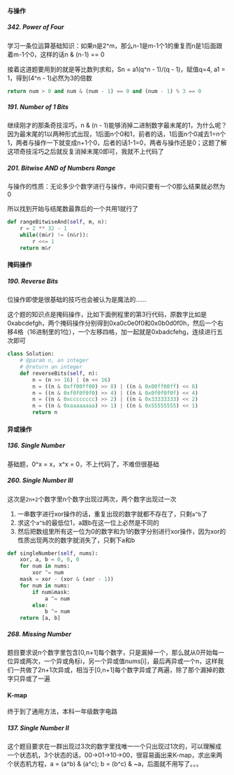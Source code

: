#### 与操作

##### 342. Power of Four

学习一条位运算基础知识：如果n是2^m，那么n-1是m-1个1的重复而n是1后面跟着m-1个0，这样的话n & (n-1) == 0

接着这道题要用到的就是等比数列求和，Sn = a1(q^n - 1)/(q - 1)，赋值q=4, a1 = 1，得到(4^n - 1)必然为3的倍数

```py
return num > 0 and num & (num - 1) == 0 and (num - 1) % 3 == 0
```

##### 191. Number of 1 Bits

继续刚才的那条奇技淫巧，n & (n - 1)能够消掉二进制数字最末尾的1，为什么呢？因为最末尾的1以两种形式出现，1后面n个0和1，前者的话，1后面n个0减去1=n个1，两者与操作一下就变成n+1个0，后者的话1-1=0，两者与操作还是0；这题了解这项奇技淫巧之后就反复消掉末尾0即可，我就不上代码了

##### 201. Bitwise AND of Numbers Range

与操作的性质：无论多少个数字进行与操作，中间只要有一个0那么结果就必然为0

所以找到开始与结尾数最靠后的一个共用1就行了

```py
def rangeBitwiseAnd(self, m, n):
    r = 2 ** 32 - 1
    while((m&r) != (n&r)):
        r <<= 1
    return m&r
```

#### 掩码操作

##### 190. Reverse Bits

位操作即使是很基础的技巧也会被认为是魔法的……

这个题的知识点是掩码操作，比如下面例程里的第3行代码，原数字比如是0xabcdefgh，两个掩码操作分别得到0xa0c0e0f0和0x0b0d0f0h，然后一个右移4格（16进制里的1位），一个左移四格，加一起就是0xbadcfehg，连续进行五次即可

```py
class Solution:
    # @param n, an integer
    # @return an integer
    def reverseBits(self, n):
        n = (n >> 16) | (n << 16)
        n = ((n & 0xff00ff00) >> 8) | ((n & 0x00ff00ff) << 8)
        n = ((n & 0xf0f0f0f0) >> 4) | ((n & 0x0f0f0f0f) << 4)
        n = ((n & 0xcccccccc) >> 2) | ((n & 0x33333333) << 2)
        n = ((n & 0xaaaaaaaa) >> 1) | ((n & 0x55555555) << 1)
        return n
```

#### 异或操作

##### 136. Single Number

基础题，0^x = x，x^x = 0，不上代码了，不难但很基础

##### 260. Single Number III

这次是`2n+2`个数字里n个数字出现过两次，两个数字出现过一次

1. 一串数字进行xor操作的话，重复出现的数字就都不存在了，只剩`a^b`了
2. 求这个`a^b`的最低位1，a跟b在这一位上必然是不同的
3. 然后把数组里所有这一位为0的数字和为1的数字分别进行xor操作，因为xor的性质出现两次的数字就消失了，只剩下a和b

```py
def singleNumber(self, nums):
    xor, a, b = 0, 0, 0
    for num in nums:
        xor ^= num
    mask = xor - (xor & (xor - 1))
    for num in nums:
        if num&mask:
            a ^= num
        else:
            b ^= num
    return [a, b]
```

##### 268. Missing Number

题目要求说n个数字里包含[0,n+1]每个数字，只是漏掉一个，那么就从0开始每一位异或两次，一个异或角标i，另一个异或值nums[i]，最后再异或一个n，这样我们一共做了2n+1次异或，相当于[0,n+1]每个数字异或了两遍，除了那个漏掉的数字只异或了一遍

#### K-map

终于到了通用方法，本科一年级数字电路

##### 137. Single Number II

这个题目要求在一群出现过3次的数字里找唯一一个只出现过1次的，可以理解成一个状态机，3个状态的话，00->01->10->00，很容易画出来K-map，求出来两个状态机方程，a = (a^b) & (a^c); b = (b^c) & ~a，后面就不用写了。。。
